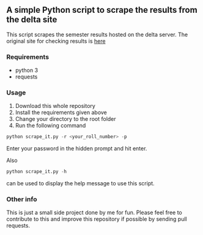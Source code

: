 ## A simple Python script to scrape the results from the delta site

This script scrapes the semester results hosted on the delta server.
The original site for checking results is [here](https://delta.nitt.edu/results/checkResult.html)

### Requirements
- python 3
- requests

### Usage
1. Download this whole repository
2. Install the requirements given above
3. Change your directory to the root folder
4. Run the following command
```python
python scrape_it.py -r <your_roll_number> -p
```
Enter your password in the hidden prompt and hit enter.

Also
```python
python scrape_it.py -h
```
can be used to display the help message to use this script.

### Other info
This is just a small side project done by me for fun.
Please feel free to contribute to this and improve this repository if possible by sending pull requests.
